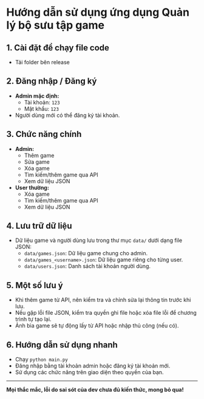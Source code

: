 # Hướng dẫn sử dụng ứng dụng Quản lý bộ sưu tập game

## 1. Cài đặt để chạy file code
- Tải folder bên release 

## 2. Đăng nhập / Đăng ký
- **Admin mặc định:**  
  - Tài khoản: `123`  
  - Mật khẩu: `123`
- Người dùng mới có thể đăng ký tài khoản.

## 3. Chức năng chính
- **Admin:**
  - Thêm game
  - Sửa game
  - Xóa game
  - Tìm kiếm/thêm game qua API
  - Xem dữ liệu JSON
- **User thường:**
  - Xóa game
  - Tìm kiếm/thêm game qua API
  - Xem dữ liệu JSON

## 4. Lưu trữ dữ liệu
- Dữ liệu game và người dùng lưu trong thư mục `data/` dưới dạng file JSON:
  - `data/games.json`: Dữ liệu game chung cho admin.
  - `data/games_<username>.json`: Dữ liệu game riêng cho từng user.
  - `data/users.json`: Danh sách tài khoản người dùng.

## 5. Một số lưu ý
- Khi thêm game từ API, nên kiểm tra và chỉnh sửa lại thông tin trước khi lưu.
- Nếu gặp lỗi file JSON, kiểm tra quyền ghi file hoặc xóa file lỗi để chương trình tự tạo lại.
- Ảnh bìa game sẽ tự động lấy từ API hoặc nhập thủ công (nếu có).

## 6. Hướng dẫn sử dụng nhanh
- Chạy `python main.py`
- Đăng nhập bằng tài khoản admin hoặc đăng ký tài khoản mới.
- Sử dụng các chức năng trên giao diện theo quyền của bạn.

---

**Mọi thắc mắc, lỗi do sai sót của dev chưa đủ kiến thức, mong bỏ qua!**
